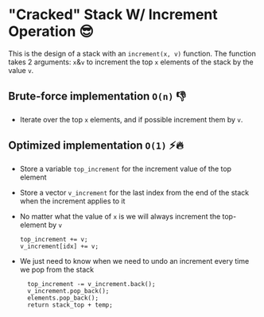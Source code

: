 # "Cracked" Stack W/ Increment Operation 😎

This is the design of a stack with an `increment(x, v)` function. 
The function takes 2 arguments: `x`&`v` to increment the top `x` elements of the stack by the value `v`.


## Brute-force implementation `O(n)` 👎
- Iterate over the top `x` elements, and if possible increment them by `v`.


## Optimized implementation `O(1)` ⚡️🔥
- Store a variable `top_increment` for the increment value of the top element
- Store a vector `v_increment` for the last index from the end of the stack when the increment applies to it
- No matter what the value of `x` is we will always increment the top-element by `v`  

      top_increment += v;
      v_increment[idx] += v;

- We just need to know when we need to undo an increment every time we pop from the stack

        top_increment -= v_increment.back();
        v_increment.pop_back();
        elements.pop_back();
        return stack_top + temp;

